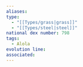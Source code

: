 ```yaml
---
aliases: 
type:
  - "[[Types/grass|grass]]"
  - "[[Types/steel|steel]]"
national dex number: 798
tags:
  - Alola
evolution line: 
associated:
---
```

